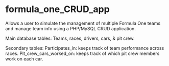 # formula_one_CRUD_app
Allows a user to simulate the management of multiple Formula One teams and manage team info using a PHP/MySQL CRUD application.

Main database tables:
Teams, races, drivers, cars, & pit crew.

Secondary tables:
Participates_in: keeps track of team performance across races.
Pit_crew_cars_worked_on: keeps track of which pit crew members work on each car.






